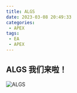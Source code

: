 ```yaml
---
title: ALGS
date: 2023-03-08 20:49:33
categories: 
 - APEX
tags:
 - EA
 - APEX
---
```


## ALGS 我们来啦！

![ALGS](https://gitlab.pysio.online/Pysio/Picture-host/-/raw/main/pictures/2023/03/8_20_50_16_ALGS.png)